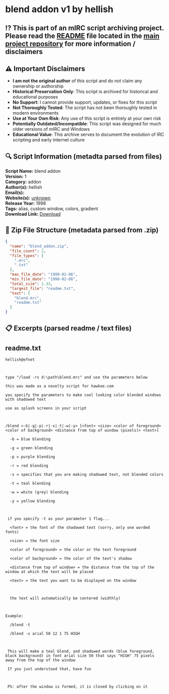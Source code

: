 # blend addon v1 by hellish

## ⁉️ This is part of an mIRC script archiving project. Please read the [README](https://github.com/sorzkode/mirc_scripts_archive/blob/main/README.md) file located in the [main project repository](https://github.com/sorzkode/mirc_scripts_archive) for more information / disclaimers  

## ⚠️ Important Disclaimers

- **I am not the original author** of this script and do not claim any ownership or authorship
- **Historical Preservation Only**: This script is archived for historical and educational purposes
- **No Support**: I cannot provide support, updates, or fixes for this script
- **Not Thoroughly Tested**: The script has not been thoroughly tested in modern environments
- **Use at Your Own Risk**: Any use of this script is entirely at your own risk
- **Potentially Outdated/Incompatible**: This script was designed for much older versions of mIRC and Windows
- **Educational Value**: This archive serves to document the evolution of IRC scripting and early internet culture

## 🔍 Script Information (metadta parsed from files)

**Script Name:** blend addon  
**Version:** 1  
**Category:** addon  
**Author(s):** hellish  
**Email(s):** <unknown>  
**Website(s):** [unknown](unknown)  
**Release Year:** 1998  
**Tags:** alias, custom window, colors, gradient  
**Download Link:** [Download](https://github.com/sorzkode/mirc_scripts_archive/raw/main/hawkee.com/blend_addon/blend_addon.zip)  

## 📂 Zip File Structure (metadata parsed from .zip)

```json
{
  "name": "blend_addon.zip",
  "file_count": 2,
  "file_types": [
    ".mrc",
    ".txt"
  ],
  "max_file_date": "1998-02-06",
  "min_file_date": "1998-02-06",
  "total_size": 2.33,
  "largest_file": "readme.txt",
  "text": [
    "blend.mrc",
    "readme.txt"
  ]
}
```

## 📋 Excerpts (parsed readme / text files)

## readme.txt

```text
hellish@efnet

type "/load -rs d:\path\blend.mrc" and use the parameters below
this was made as a novelty script for hawkee.com
you specify the parameters to make cool looking color blended windows with shadowed text
use as splash screens in your script

/blend <-b|-g|-p|-r|-s|-t|-w|-y> [<font> <size> <color of foreground> <color of background> <distance from top of window (pixels)> <text>]
  -b = blue blending
  -g = green blending
  -p = purple blending
  -r = red blending
  -s = specifies that you are making shadowed text, not blended colors
  -t = teal blending
  -w = white (grey) blending
  -y = yellow blending

 if you specify -t as your parameter 1 flag...
  <font> = the font of the shadowed text (sorry, only one worded fonts)
  <size> = the font size
  <color of foreground> = the color or the text foreground
  <color of background> = the color of the text's shadow
  <distance from top of window> = the distance from the top of the window at which the text will be placed
  <text> = the text you want to be displayed on the window

  the text will automatically be centered (widthly)

Example:
  /blend -t
  /blend -s arial 50 12 1 75 HIGH

 This will make a teal blend, and shadowed words (blue foreground, black background) in font arial size 50 that says "HIGH" 75 pixels away from the top of the window
 If you just understood that, have fun

 PS: after the window is formed, it is closed by clicking on it

```
